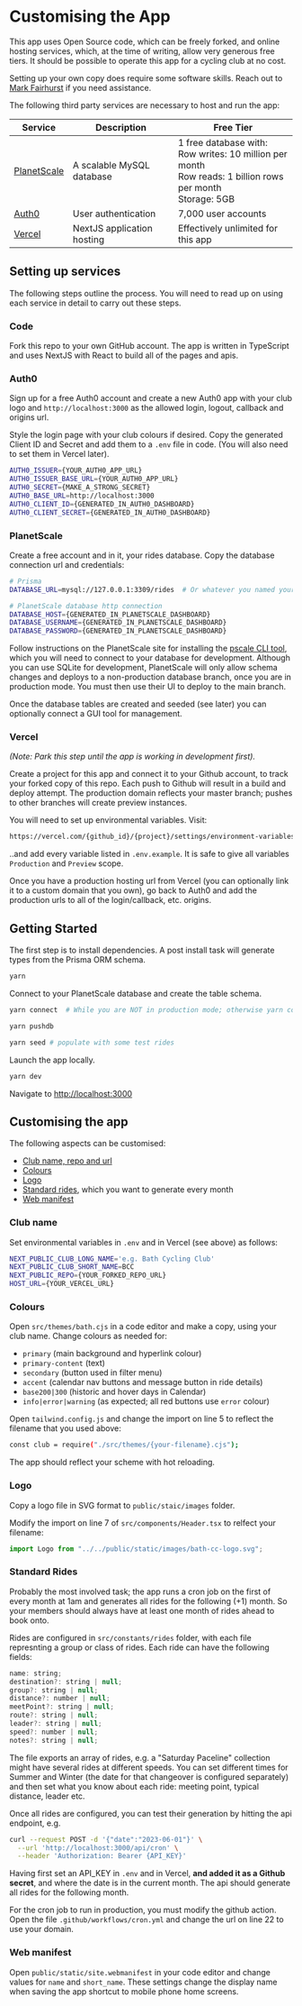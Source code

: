 # Customising the App

This app uses Open Source code, which can be freely forked, and online hosting services, which, at the time of writing, allow very generous free tiers. It should be possible to operate this app for a cycling club at no cost.

Setting up your own copy does require some software skills. Reach out to [Mark Fairhurst](mailto:mark@fairhursts.net) if you need assistance.

The following third party services are necessary to host and run the app:

| Service                                 | Description                | Free Tier                                                                                                             |
| --------------------------------------- | -------------------------- | --------------------------------------------------------------------------------------------------------------------- |
| [PlanetScale](https://planetscale.com/) | A scalable MySQL database  | 1 free database with:<br/>Row writes: 10 million per month<br />Row reads: 1 billion rows per month<br />Storage: 5GB |
| [Auth0](https://auth0.com)              | User authentication        | 7,000 user accounts                                                                                                   |
| [Vercel](https://vercel.com/)           | NextJS application hosting | Effectively unlimited for this app                                                                                    |

## Setting up services

The following steps outline the process. You will need to read up on using each service in detail to carry out these steps.

### Code

Fork this repo to your own GitHub account. The app is written in TypeScript and uses NextJS with React to build all of the pages and apis.

### Auth0

Sign up for a free Auth0 account and create a new Auth0 app with your club logo and `http://localhost:3000` as the allowed login, logout, callback and origins url.

Style the login page with your club colours if desired. Copy the generated Client ID and Secret and add them to a `.env` file in code. (You will also need to set them in Vercel later).

```bash
AUTH0_ISSUER={YOUR_AUTH0_APP_URL}
AUTH0_ISSUER_BASE_URL={YOUR_AUTH0_APP_URL}
AUTH0_SECRET={MAKE_A_STRONG_SECRET}
AUTH0_BASE_URL=http://localhost:3000
AUTH0_CLIENT_ID={GENERATED_IN_AUTH0_DASHBOARD}
AUTH0_CLIENT_SECRET={GENERATED_IN_AUTH0_DASHBOARD}
```

### PlanetScale

Create a free account and in it, your rides database. Copy the database connection url and credentials:

```bash
# Prisma
DATABASE_URL=mysql://127.0.0.1:3309/rides  # Or whatever you named your database

# PlanetScale database http connection
DATABASE_HOST={GENERATED_IN_PLANETSCALE_DASHBOARD}
DATABASE_USERNAME={GENERATED_IN_PLANETSCALE_DASHBOARD}
DATABASE_PASSWORD={GENERATED_IN_PLANETSCALE_DASHBOARD}
```

Follow instructions on the PlanetScale site for installing the [pscale CLI tool](https://planetscale.com/features/cli), which you will need to connect to your database for development. Although you can use SQLite for development, PlanetScale will only allow schema changes and deploys to a non-production database branch, once you are in production mode. You must then use their UI to deploy to the main branch.

Once the database tables are created and seeded (see later) you can optionally connect a GUI tool for management.

### Vercel

_(Note: Park this step until the app is working in development first)._

Create a project for this app and connect it to your Github account, to track your forked copy of this repo. Each push to Github will result in a build and deploy attempt. The production domain reflects your master branch; pushes to other branches will create preview instances.

You will need to set up environmental variables. Visit:

```bash
https://vercel.com/{github_id}/{project}/settings/environment-variables
```

..and add every variable listed in `.env.example`. It is safe to give all variables `Production` and `Preview` scope.

Once you have a production hosting url from Vercel (you can optionally link it to a custom domain that you own), go back to Auth0 and add the production urls to all of the login/callback, etc. origins.

## Getting Started

The first step is to install dependencies. A post install task will generate types from the Prisma ORM schema.

```bash
yarn
```

Connect to your PlanetScale database and create the table schema.

```bash
yarn connect  # While you are NOT in production mode; otherwise yarn connect:dev

yarn pushdb

yarn seed # populate with some test rides
```

Launch the app locally.

```bash
yarn dev
```

Navigate to [http://localhost:3000](http://localhost:3000)

## Customising the app

The following aspects can be customised:

- [Club name, repo and url](#club-name)
- [Colours](#colours)
- [Logo](#logo)
- [Standard rides](#standard-rides), which you want to generate every month
- [Web manifest](#web-manifest)

### Club name

Set environmental variables in `.env` and in Vercel (see above) as follows:

```bash
NEXT_PUBLIC_CLUB_LONG_NAME='e.g. Bath Cycling Club'
NEXT_PUBLIC_CLUB_SHORT_NAME=BCC
NEXT_PUBLIC_REPO={YOUR_FORKED_REPO_URL}
HOST_URL={YOUR_VERCEL_URL}
```

### Colours

Open `src/themes/bath.cjs` in a code editor and make a copy, using your club name. Change colours as needed for:

- `primary` (main background and hyperlink colour)
- `primary-content` (text)
- `secondary` (button used in filter menu)
- `accent` (calendar nav buttons and message button in ride details)
- `base200|300` (historic and hover days in Calendar)
- `info|error|warning` (as expected; all red buttons use `error` colour)

Open `tailwind.config.js` and change the import on line 5 to reflect the filename that you used above:

```bash
const club = require("./src/themes/{your-filename}.cjs");
```

The app should reflect your scheme with hot reloading.

### Logo

Copy a logo file in SVG format to `public/staic/images` folder.

Modify the import on line 7 of `src/components/Header.tsx` to relfect your filename:

```javascript
import Logo from "../../public/static/images/bath-cc-logo.svg";
```

### Standard Rides

Probably the most involved task; the app runs a cron job on the first of every month at 1am and generates all rides for the following (+1) month. So your members should always have at least one month of rides ahead to book onto.

Rides are configured in `src/constants/rides` folder, with each file represnting a group or class of rides. Each ride can have the following fields:

```javascript
name: string;
destination?: string | null;
group?: string | null;
distance?: number | null;
meetPoint?: string | null;
route?: string | null;
leader?: string | null;
speed?: number | null;
notes?: string | null;
```

The file exports an array of rides, e.g. a "Saturday Paceline" collection might have several rides at different speeds. You can set different times for Summer and Winter (the date for that changeover is configured separately) and then set what you know about each ride: meeting point, typical distance, leader etc.

Once all rides are configured, you can test their generation by hitting the api endpoint, e.g.

```bash
curl --request POST -d '{"date":"2023-06-01"}' \
  --url 'http://localhost:3000/api/cron' \
  --header 'Authorization: Bearer {API_KEY}'
```

Having first set an API_KEY in `.env` and in Vercel, **and added it as a Github secret**, and where the date is in the current month. The api should generate all rides for the following month.

For the cron job to run in production, you must modify the github action. Open the file `.github/workflows/cron.yml` and change the url on line 22 to use your domain.

### Web manifest

Open `public/static/site.webmanifest` in your code editor and change values for `name` and `short_name`. These settings change the display name when saving the app shortcut to mobile phone home screens.
